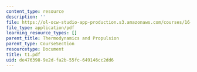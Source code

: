```yaml
---
content_type: resource
description: ''
file: https://ol-ocw-studio-app-production.s3.amazonaws.com/courses/16-01-unified-engineering-i-ii-iii-iv-fall-2005-spring-2006/de4763989e2dfa2b55fc649146cc2dd6_t1.pdf
file_type: application/pdf
learning_resource_types: []
parent_title: Thermodynamics and Propulsion
parent_type: CourseSection
resourcetype: Document
title: t1.pdf
uid: de476398-9e2d-fa2b-55fc-649146cc2dd6
---
```

